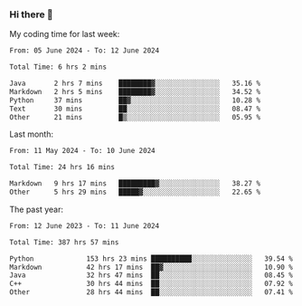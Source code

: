 ### Hi there 👋

My coding time for last week:

<!--START_SECTION:week-->

```txt
From: 05 June 2024 - To: 12 June 2024

Total Time: 6 hrs 2 mins

Java       2 hrs 7 mins    ████████▓░░░░░░░░░░░░░░░░   35.16 %
Markdown   2 hrs 5 mins    ████████▓░░░░░░░░░░░░░░░░   34.52 %
Python     37 mins         ██▓░░░░░░░░░░░░░░░░░░░░░░   10.28 %
Text       30 mins         ██░░░░░░░░░░░░░░░░░░░░░░░   08.47 %
Other      21 mins         █▒░░░░░░░░░░░░░░░░░░░░░░░   05.95 %
```

<!--END_SECTION:week-->

Last month:

<!--START_SECTION:month-->

```txt
From: 11 May 2024 - To: 10 June 2024

Total Time: 24 hrs 16 mins

Markdown   9 hrs 17 mins   █████████▓░░░░░░░░░░░░░░░   38.27 %
Other      5 hrs 29 mins   █████▓░░░░░░░░░░░░░░░░░░░   22.65 %
```

<!--END_SECTION:month-->

The past year:

<!--START_SECTION:year-->

```txt
From: 12 June 2023 - To: 11 June 2024

Total Time: 387 hrs 57 mins

Python             153 hrs 23 mins ██████████░░░░░░░░░░░░░░░   39.54 %
Markdown           42 hrs 17 mins  ██▓░░░░░░░░░░░░░░░░░░░░░░   10.90 %
Java               32 hrs 47 mins  ██░░░░░░░░░░░░░░░░░░░░░░░   08.45 %
C++                30 hrs 44 mins  ██░░░░░░░░░░░░░░░░░░░░░░░   07.92 %
Other              28 hrs 44 mins  ██░░░░░░░░░░░░░░░░░░░░░░░   07.41 %
```

<!--END_SECTION:year-->
